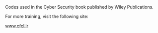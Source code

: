 Codes used in the Cyber Security book published by Wiley Publications.

For more training, visit the following site:

www.cfcl.ir

